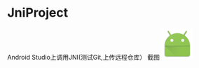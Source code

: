 # JniProject
Android Studio上调用JNI(测试Git,上传远程仓库）
截图
![](app/src/main/res/mipmap-hdpi/ic_launcher.png)
